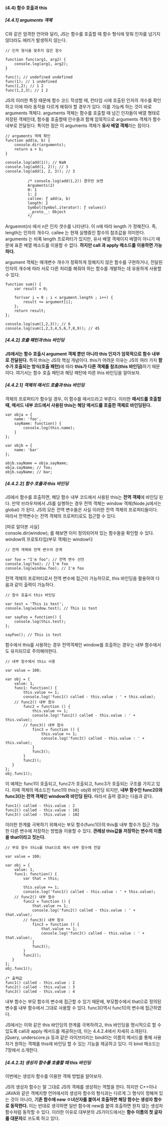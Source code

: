 <h4> (4.4) 함수 호출과 this </h4>

<h5> [4.4.1] arguments 객체 </h5>
<p> C와 같은 엄격한 언어와 달리, JS는 함수를 호출할 때 함수 형식에 맞춰 인자를 넘기지 않더라도 에러가 발생하지 않는다. </p>

```
// 인자 형식을 맞추지 않은 함수

function func(arg1, arg2) {
    console.log(arg1, arg2);
}

func(); // undefined undefined
func(1); // 1 undefined
func(1,2); // 1 2
func(1,2,3); // 1 2
```

<p> JS의 이러한 특징 때문에 함수 코드 작성할 때, 
  런타임 시에 호출된 인자의 개수를 확인하고 이에 따라 동작을 다르게 해줘야 할 경우가 있다.
  이를 가능케 하는 것이 바로 arguments 객체다. arguments 객체는 함수를 호출할 때 넘긴 인자들이 배열 형태로 저장된 객체인데,
  함수를 호출할때 인수들과 함께 암묵적으로 arguments 객체가 함수 내부로 전달된다.
  특이한 점은 이 arguments 객체가 <b>유사 배열 객체</b>라는 점이다.
</p>

```
// arguments 객체 확인
function add(a, b) {
    console.dir(arguments);
    return a + b;
}

console.log(add(1)); // NaN
console.log(add(1, 2)); // 3
console.log(add(1, 2, 3)); // 3

          /* console.log(add(1,2)) 경우만 보면 
          Arguments(2)
          0: 1
          1: 2
          callee: ƒ add(a, b)
          length: 2
          Symbol(Symbol.iterator): ƒ values()
          __proto__: Object
          */
```

<p> Arguemnt(n) 에서 n은 인자 갯수를 나타낸다. 이 n에 따라 length 가 정해진다. 즉, length는 인자의 개수다. 
  callee 는 현재 실행중인 함수의 참조값을 의미한다. arguments 는 비록 length 프로퍼티가 있지만, 유사 배열 객체이지
  배열이 아니기 때문에 표준 배열 메소드를 이용할 수 없다. <b>하지만 call 과 apply 매소드를 이용하면 가능하다.</b>
</p>

<p> argument 객체는 매개변수 개수가 정확하게 정해지지 않은 함수를 구현하거나, 
  전달된 인자의 개수에 따라 서로 다른 처리를 해줘야 하는 함수를 개발하는 데 유용하게 사용할 수 있다.</p>
  
```
function sum() {
    var result = 0;
    
    for(var i = 0 ; i < argument.length ; i++) {
        result += argument[i];
    };
    return result;
};

console.log(sum(1,2,3)); // 6
console.log(sum(1,2,3,4,5,6,7,8,9)); // 45
```

<h5> [4.4.2] 호출 패턴과 this 바인딩</h5>
<p> <b>JS에서는 함수 호출시 argument 객체 뿐만 아니라 this 인자가 암묵적으로 함수 내부로 전달된다.</b>
    특히 this는 JS의 핵심 개념이다. this가 어려운 이유는 JS의 여러 가지 <b>함수가 호출되는 방식(호출 패턴)</b>에 따라 <b>this가 다른 객체를 참조(this 바인딩)</b>하기 때문이다. 여기서는 함수 호출 패턴과 해당 패턴에 따른 this 바인딩을 알아보자.</p>


<h5> [4.4.2.1] 객체의 매서드 호출과 this 바인딩</h5>
<p> 객체의 프로퍼티가 함수일 경우, 이 함수를 매서드라고 부른다. 이러한 <b>매서드를 호출할 때, 매서드 내부 코드에서 사용된 this는 해당 매서드를 호출한 객체로 바인딩된다. </b> </p>

```
var obja = {
    name: 'foo',
    sayName: function() {
        console.log(this.name);
    }
};

var objb = {
    name: 'bar'
};

objb.sayName = obja.sayName;
obja.sayName; // foo;
objb.sayName; // bar;
```
<h5> [4.4.2.2] 함수 호출과 this 바인딩</h5>
<p> JS에서 함수를 호출하면, 해당 함수 내부 코드에서 사용된 this는 <b>전역 객체</b>에 바인딩 된다.
만약 브라우저에서 JS를 실행하는 경우 전역 객체는 window 객체(Node.js에서는 global) 가 된다. JS의 모든 전역 변수들은 사실 이러한 전역 객체의 프로퍼티들이다. 따라서 전역변수는 전역 객체의 프로퍼티로도 접근할 수 있다.</p>

<p> [따로 알아본 사실]<br>
    console.dir(window); 를 해보면 이미 정의되어져 있는 함수들을 확인할 수 있다.<br>
    window의 프로토타입(부모 객체)는 window다 </p>
    
```
// 전역 객체와 전역 변수의 관계

var foo = "I'm foo"; // 전역 변수 선언
console.log(foo); // I'm foo
console.log(window.foo); // I'm foo
```


<p> 전역 객체의 프로퍼티로서 전역 변수에 접근이 가능하므로, this 바인딩을 활용하여 다음과 같이 출력이 가능하다. </p>

```
// 함수 호출시 this 바인딩

var test = 'This is test';
console.log(window.test); // This is test

var sayFoo = function() {
    console.log(this.test);
};

sayFoo(); // This is test
```

<p> 함수에서 this를 사용하는 경우 전역객체인 window를 호출하는 경우는 내부 함수에서도 유지되므로 주의해야한다. </p>


```
// 내부 함수에서 this 사용

var value = 100;

var obj = {
    value: 1,
    func1: function() {
        this.value += 1;
        console.log('func1() called - this.value : ' + this.value);
    // func2() 내부 함수    
        func2 = function () {
            this.value += 1;
            console.log('func2() called - this.value : ' + this.value);
        // func3() 내부 함수    
            finc3 = function () {
                this.value += 1;
                console.log('func3() called - this.value : ' + this.value);
            }
            func3();
        }
        func2();
   }
};
obj.func1();
```

<p> 이 예제는 func1이 호출되고, func2가 호출되고, func3가 호출되는 구조를 가지고 있다. 이때 객체의 메소드인 func1의 this는 obj와 바인딩 되지만, <b> 내부 함수인 func2()와 func3()는 전역 객체인 window와 바인딩 된다.</b> 따라서 출력 결과는 다음과 같다. </p>

```
func1() called - this.value : 2
func2() called - this.value : 101
func3() called - this.value : 102
```

<p> 이러한 한계를 극복하기 위해서는 부모 함수(func1())의 this를 내부 함수가 접근 가능한 다른 변수에 저장하는 방법을 
    이용할 수 있다. <b> 관례상 this값을 저장하는 변수의 이름을 that이라고 짓는다. </b> </p>
    
```
// 부모 함수 this를 that으로 해서 내부 함수에 전달

var value = 100;

var obj = {
    value: 1,
    func1: function() {
        var that = this;
        
        this.value += 1;
        console.log('func1() called - this.value : ' + this.value);
    // func2() 내부 함수    
        func2 = function () {
            that.value += 1;
            console.log('func2() called - this.value : ' + that.value);
        // func3() 내부 함수    
            finc3 = function () {
                that.value += 1;
                console.log('func3() called - this.value : ' + that.value);
            }
            func3();
        }
        func2();
   }
};
obj.func1();

/* 출력값
func1() called - this.value : 2
func2() called - this.value : 3
func3() called - this.value : 4
```

<p> 내부 함수는 부모 함수의 변수에 접근할 수 있기 때문에, 부모함수에서 that으로 정의된 변수를 내부 함수에서 그대로 사용할 수 있다. func3()역시 func1()의 변수에 접근하였다. </p>

<p> JS에서는 이와 같은 this 바인딩의 한계를 극복하려고, this 바인딩을 명시적으로 할 수 있도록 call과 apply 메서드를 제공하는데, 이는 4.4.2.4에서 자세히 소개된다. jQuery, underscore.js 등과 같은 라이브러리는 bind라는 이름의 메서드를 통해 사용자가 원하는 객체를 this에 바인딩 할 수 있는 기능을 제공하고 있다. 이 bind 메소드는 7장에서 소개한다. </p>

<h5> [4.4.2.3] 생성자 함수를 호출할 때 this 바인딩</h5>
<p> 이번에는 생성자 함수를 이용한 객체 방법을 알아보자. </p>
<p> JS의 생성자 함수는 말 그대로 JS의 객체를 생성하는 역할을 한다. 하지만 C++이나 JAVA와 같은 객체지향 언어에서의 생성자 함수의 형식과는 다르게 그 형식이 정해져 있는 것이 아니라, <b>기존 함수에 new ㅇ녀산자를 붙여서 호출하면 해당 함수는 생성자 함수로 동작한다. </b> 이는 반대로 생각하면 일반 함수에 new를 붙여 호출하면 원치 않는 생성자 함수처럼 동작할 수 있다. 이러한 이유로 대부분의 JS가이드에서는 <b>함수 이름의 첫 글자를 대문자</b>로 쓰도록 하고 있다.</p>

<p>  </p>

<p> </p>
<p> </p>
<p> </p>
<p> </p>
<p> </p>
<p> </p>
<p> </p>
